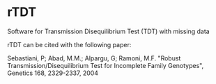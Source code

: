 # rTDT
Software for Transmission Disequilibrium Test (TDT) with missing data

rTDT can be cited with the following paper:

Sebastiani, P; Abad, M.M.; Alpargu, G; Ramoni, M.F.
"Robust Transmission/Disequilibrium Test for Incomplete Family Genotypes",
Genetics 168, 2329-2337, 2004
